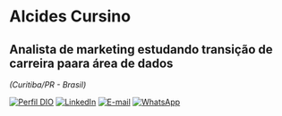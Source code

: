 # Alcides Cursino #

## Analista de marketing estudando transição de carreira paara área de dados
<i>(Curitiba/PR - Brasil)</i>

[![Perfil DIO](https://img.shields.io/badge/-Meu%20Perfil%20na%20DIO-0077B5?style=for-the-badge&logo=gitbook&logoColor=white)](https://www.dio.me/users/alcides87)
[![LinkedIn](https://img.shields.io/badge/linkedin-%230077B5.svg?style=for-the-badge&logo=linkedin&logoColor=white)](https://www.linkedin.com/in/alcides-cursino/)
[![E-mail](https://img.shields.io/badge/-Email-0077B5?style=for-the-badge&logo=microsoft-outlook&logoColor=white)](mailto:alcides87@gmail.com)
[![WhatsApp](https://img.shields.io/badge/WhatsApp-0077B5?style=for-the-badge&logo=whatsapp&logoColor=white)](https://wa.me/55+41+999217773)  